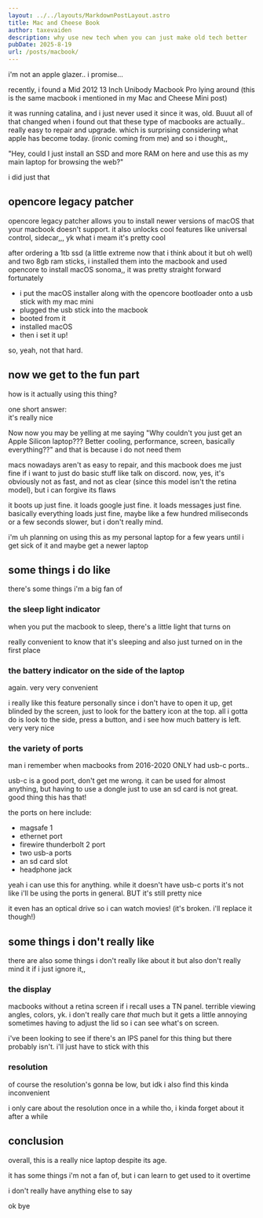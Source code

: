 ```yaml
---
layout: ../../layouts/MarkdownPostLayout.astro
title: Mac and Cheese Book
author: taxevaiden
description: why use new tech when you can just make old tech better
pubDate: 2025-8-19
url: /posts/macbook/
---
```


i'm not an apple glazer.. i promise...

recently, i found a Mid 2012 13 Inch Unibody Macbook Pro lying around (this is the same macbook i mentioned in my Mac and Cheese Mini post)

it was running catalina, and i just never used it since it was, old. Buuut all of that changed when i found out that these type of macbooks are actually.. really easy to repair and upgrade. which is surprising considering what apple has become today. (ironic coming from me) and so i thought,,

"Hey, could I just install an SSD and more RAM on here and use this as my main laptop for browsing the web?"

i did just that

## opencore legacy patcher

opencore legacy patcher allows you to install newer versions of macOS that your macbook doesn't support. it also unlocks cool features like universal control, sidecar,,, yk what i meam it's pretty cool

after ordering a 1tb ssd (a little extreme now that i think about it but oh well) and two 8gb ram sticks, i installed them into the macbook and used opencore to install macOS sonoma,, it was pretty straight forward fortunately

- i put the macOS installer along with the opencore bootloader onto a usb stick with my mac mini
- plugged the usb stick into the macbook
- booted from it
- installed macOS
- then i set it up!

so, yeah, not that hard.

## now we get to the fun part

how is it actually using this thing?

one short answer: <br>
it's really nice

Now now you may be yelling at me saying "Why couldn't you just get an Apple Silicon laptop??? Better cooling, performance, screen, basically everything??" and that is because i do not need them

macs nowadays aren't as easy to repair, and this macbook does me just fine if i want to just do basic stuff like talk on discord. now, yes, it's obviously not as fast, and not as clear (since this model isn't the retina model), but i can forgive its flaws

it boots up just fine. it loads google just fine. it loads messages just fine. basically everything loads just fine, maybe like a few hundred miliseconds or a few seconds slower, but i don't really mind.

i'm uh planning on using this as my personal laptop for a few years until i get sick of it and maybe get a newer laptop

## some things i do like

there's some things i'm a big fan of

### the sleep light indicator

when you put the macbook to sleep, there's a little light that turns on

really convenient to know that it's sleeping and also just turned on in the first place

### the battery indicator on the side of the laptop

again. very very convenient

i really like this feature personally since i don't have to open it up, get blinded by the screen, just to look for the battery icon at the top. all i gotta do is look to the side, press a button, and i see how much battery is left. very very nice

### the variety of ports

man i remember when macbooks from 2016-2020 ONLY had usb-c ports..

usb-c is a good port, don't get me wrong. it can be used for almost anything, but having to use a dongle just to use an sd card is not great. good thing this has that!

the ports on here include:

- magsafe 1
- ethernet port
- firewire thunderbolt 2 port
- two usb-a ports
- an sd card slot
- headphone jack

yeah i can use this for anything. while it doesn't have usb-c ports it's not like i'll be using the ports in general. BUT it's still pretty nice

it even has an optical drive so i can watch movies! (it's broken. i'll replace it though!)

## some things i don't really like

there are also some things i don't really like about it but also don't really mind it if i just ignore it,,

### the display

macbooks without a retina screen if i recall uses a TN panel. terrible viewing angles, colors, yk. i don't really care *that* much but it gets a little annoying sometimes having to adjust the lid so i can see what's on screen.

i've been looking to see if there's an IPS panel for this thing but there probably isn't. i'll just have to stick with this

### resolution

of course the resolution's gonna be low, but idk i also find this kinda inconvenient

i only care about the resolution once in a while tho, i kinda forget about it after a while

## conclusion

overall, this is a really nice laptop despite its age.

it has some things i'm not a fan of, but i can learn to get used to it overtime

i don't really have anything else to say

ok bye